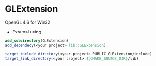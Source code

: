 # GLExtension

OpenGL 4.6 for Win32

* External using
```cmake
add_subdirectory(GLExtension)
add_dependecy(<your project> lib::GLExtension)

target_include_directory(<your project> PUBLIC GLExtension/include)
target_link_directory(<your project> ${CMAKE_SOURCE_DIR}/lib)
```
